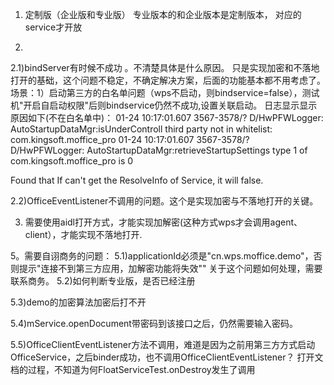 1. 定制版（企业版和专业版）
专业版本的和企业版本是定制版本， <action android:name="cn.wps.moffice.service.OfficeService"/>对应的service才开放

2. 
2.1)bindServer有时候不成功 。不清楚具体是什么原因。
只是实现加密和不落地打开的基础，这个问题不稳定，不确定解决方案，后面的功能基本都不用考虑了。
场景：1）启动第三方的白名单问题（wps不启动，则bindservice=false），测试机"开启自启动权限"后则bindservice仍然不成功,设置关联启动。
日志显示显示原因如下(不在白名单中)：
01-24 10:17:01.607 3567-3578/? D/HwPFWLogger: AutoStartupDataMgr:isUnderControll third party not in whitelist: com.kingsoft.moffice_pro
01-24 10:17:01.607 3567-3578/? D/HwPFWLogger: AutoStartupDataMgr:retrieveStartupSettings type 1 of com.kingsoft.moffice_pro is 0

Found that If can't get the ResolveInfo of Service, it will false.

2.2)OfficeEventListener不调用的问题。这个是实现加密与不落地打开的关键。

3. 需要使用aidl打开方式，才能实现加解密(这种方式wps才会调用agent、client），才能实现不落地打开.

5。需要自诩商务的问题：
5.1)applicationId必须是"cn.wps.moffice.demo"，否则提示"连接不到第三方应用，加解密功能将失效""
   关于这个问题如何处理，需要联系商务。
5.2)如何判断专业版，是否已经注册

5.3)demo的加密算法加密后打不开

5.4)mService.openDocument带密码到该接口之后，仍然需要输入密码。


5.5)OfficeClientEventListener方法不调用，难道是因为之前用第三方方式启动OfficeService，之后binder成功，也不调用OfficeClientEventListener？
打开文档的过程，不知道为何FloatServiceTest.onDestroy发生了调用




